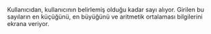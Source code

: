 Kullanıcıdan, kullanıcının belirlemiş olduğu kadar sayı alıyor. Girilen bu sayıların en küçüğünü, en büyüğünü ve aritmetik ortalaması bilgilerini ekrana veriyor.
